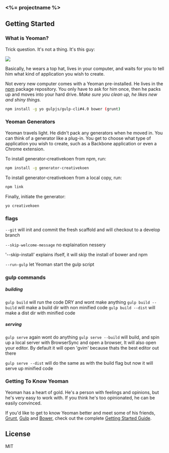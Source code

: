 ### <%= projectname %>

## Getting Started

### What is Yeoman?

Trick question. It's not a thing. It's this guy:

![](http://i.imgur.com/JHaAlBJ.png)

Basically, he wears a top hat, lives in your computer, and waits for you to tell him what kind of application you wish to create.

Not every new computer comes with a Yeoman pre-installed. He lives in the [npm](https://npmjs.org) package repository. You only have to ask for him once, then he packs up and moves into your hard drive. *Make sure you clean up, he likes new and shiny things.*

```bash
npm install -g yo gulpjs/gulp-cli#4.0 bower (grunt)
```

### Yeoman Generators

Yeoman travels light. He didn't pack any generators when he moved in. You can think of a generator like a plug-in. You get to choose what type of application you wish to create, such as a Backbone application or even a Chrome extension.

To install generator-creativekoen from npm, run:

```bash
npm install -g generator-creativekoen
```
To install generator-creativekoen from a local copy, run:

```bash
npm link
```

Finally, initiate the generator:

```bash
yo creativekoen
```

### flags

`--git` will init and commit the fresh scaffold and will checkout to a develop branch

`--skip-welcome-message` no explaination nessery

'--skip-install' explains ifself, it will skip the install of bower and npm

`--run-gulp` let Yeoman start the gulp script

### gulp commands

##### building
`gulp build` will run the code DRY and wont make anything
`gulp build --build` will make a build dir with non minified code
`gulp build --dist` will make a dist dir with minified code

##### serving
`gulp serve` again wont do anything
`gulp serve --build` will build, and spin up a local server with BrowserSync and open a browser, It will also open your editor.
By default it will open 'gvim' because thats the best editor out there

`gulp serve --dist` will do the same as with the build flag but now it will serve up minified code

### Getting To Know Yeoman

Yeoman has a heart of gold. He's a person with feelings and opinions, but he's very easy to work with. If you think he's too opinionated, he can be easily convinced.

If you'd like to get to know Yeoman better and meet some of his friends, [Grunt](http://gruntjs.com), [Gulp](http://gulpjs.com) and [Bower](http://bower.io), check out the complete [Getting Started Guide](https://github.com/yeoman/yeoman/wiki/Getting-Started).


## License

MIT
